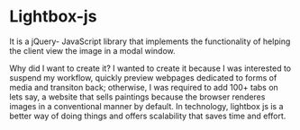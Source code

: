 # Lightbox-js
It is a jQuery- JavaScript library that implements the functionality of helping the client view the image in a modal window.


Why did I want to create it? I wanted to create it because I was interested to suspend my workflow, quickly preview webpages dedicated to forms of media and transiton back; otherwise, I was required to add 100+ tabs on lets say, a website that sells paintings because the browser renderes images in a conventional manner by default. In technology, lightbox js is a better way of doing things and offers scalability that saves time and effort.

